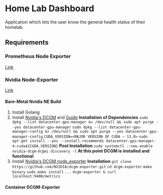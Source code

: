 # Home Lab Dashboard
Application which lets the user know the general health status of their homelab.


## Requirements

### Prometheus Node Exporter
[Link](https://github.com/prometheus/node_exporter)

### Nvidia Node-Exporter
[Link](https://github.com/NVIDIA/dcgm-exporter)


#### Bare-Metal Nvidia NE Build
1. Install Golang
2. Install [Nvidia's DCGM](https://github.com/NVIDIA/DCGM) and [Guide](https://docs.nvidia.com/datacenter/dcgm/latest/user-guide/getting-started.html)
__Installation of Dependencies__
`sudo dpkg --list datacenter-gpu-manager &> /dev/null && sudo apt purge --yes datacenter-gpu-manager`
`sudo dpkg --list datacenter-gpu-manager-config &> /dev/null && sudo apt purge --yes datacenter-gpu-manager-config`
`CUDA_VERSION=<MAJOR VERSION OF CUDA ~ 13.0>`
`sudo apt-get install --yes --install-recommends datacenter-gpu-manager-4-cuda${CUDA_VERSION}`
__Post Installation__
`sudo systemctl --now enable nvidia-dcgm`
`dcgmi discovery -l`
__At this point DCGM is installed and functional__
3. Install [Nvidia's DCGM node_exporter](https://github.com/NVIDIA/dcgm-exporter)
__Installation__
`git clone https://github.com/NVIDIA/dcgm-exporter.git`
`cd dcgm-exporter`
`make binary`
`sudo make install`
`...`
`dcgm-exporter & curl localhost:9400/metrics`

#### Container DCGM-Exporter